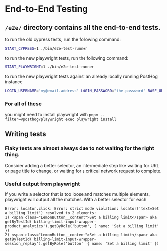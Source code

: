 # End-to-End Testing

## `/e2e/` directory contains all the end-to-end tests.

to run the old cypress tests, run the following command:

```bash
START_CYPRESS=1 ./bin/e2e-test-runner
```

to run the new playwright tests, run the following command:

```bash
START_PLAYWRIGHT=1 ./bin/e2e-test-runner
``` 

to run the new playwright tests against an already locally running PostHog instance
```bash
LOGIN_USERNAME='my@email.address' LOGIN_PASSWORD="the-password" BASE_URL='http://localhost:8010' pnpm --filter=@posthog/playwright exec playwright test --ui
```

### For all of these

you might need to install playwright with `pnpm --filter=@posthog/playwright exec playwright install`

## Writing tests

### Flaky tests are almost always due to not waiting for the right thing.

Consider adding a better selector, an intermediate step like waiting for URL or page title to change, or waiting for a critical network request to complete.

### Useful output from playwright

If you write a selector that is too loose and matches multiple elements, playwright will output all the matches. With a better selector for each

```
Error: locator.click: Error: strict mode violation: locator('text=Set a billing limit') resolved to 2 elements:
1) <span class="LemonButton__content">Set a billing limit</span> aka getByTestId('billing-limit-input-wrapper-product_analytics').getByRole('button', { name: 'Set a billing limit' })
2) <span class="LemonButton__content">Set a billing limit</span> aka getByTestId('billing-limit-input-wrapper-session_replay').getByRole('button', { name: 'Set a billing limit' })
```
